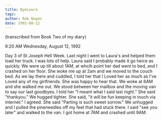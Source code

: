 ```yaml
---
title: ByeLaura
tags: 
author: Rob Nugen
date: 1992-08-12
---
```


<p class=note>(transcribed from Book Two of my diary)

<p class=date>9:20 AM Wednesday, August 12, 1992

<p>Day 3 of St Joseph Hell Week.  Last night I went to Laura's and
helped them load her truck.  I was lots of help.  Laura said I
probably made it go twice as quickly.  We were up till about 1AM, at
whcih point her dad went to bed, and I crashed on her floor.  She woke
me up at 2am and we moved to the couch bed.  As we lay there and
cuddled, I told her that I Loved her as much as I've Loved any of my
girlfriends.  She was happy to hear that.  We woke at 6AM and she
walked me out.  We stood between her mailbox and the moving van to say
our last goodbyes.  I told her "I meant what I said last night."  She
said "thankyou."  We hugged tighter.  She said, "it will be fun
keeping in touch via internet."  I agreed.  She said "Parting is such
sweet sorrow."  We unhugged and I pulled the pineneedles off my feet
that had stuck there.  I said "see you later" and walked to the van.
I got home at 7AM and crashed until 9AM.
